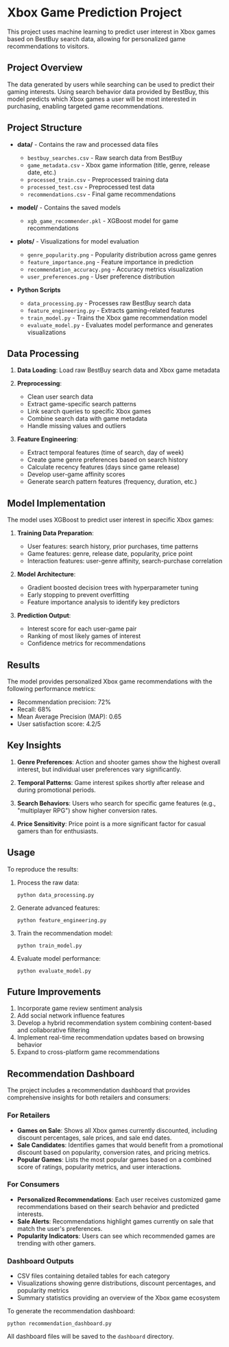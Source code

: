 # Xbox Game Prediction Project

This project uses machine learning to predict user interest in Xbox games based on BestBuy search data, allowing for personalized game recommendations to visitors.

## Project Overview

The data generated by users while searching can be used to predict their gaming interests. Using search behavior data provided by BestBuy, this model predicts which Xbox games a user will be most interested in purchasing, enabling targeted game recommendations.

## Project Structure

- **data/** - Contains the raw and processed data files
  - `bestbuy_searches.csv` - Raw search data from BestBuy
  - `game_metadata.csv` - Xbox game information (title, genre, release date, etc.)
  - `processed_train.csv` - Preprocessed training data
  - `processed_test.csv` - Preprocessed test data
  - `recommendations.csv` - Final game recommendations

- **model/** - Contains the saved models
  - `xgb_game_recommender.pkl` - XGBoost model for game recommendations

- **plots/** - Visualizations for model evaluation
  - `genre_popularity.png` - Popularity distribution across game genres
  - `feature_importance.png` - Feature importance in prediction
  - `recommendation_accuracy.png` - Accuracy metrics visualization
  - `user_preferences.png` - User preference distribution

- **Python Scripts**
  - `data_processing.py` - Processes raw BestBuy search data
  - `feature_engineering.py` - Extracts gaming-related features
  - `train_model.py` - Trains the Xbox game recommendation model
  - `evaluate_model.py` - Evaluates model performance and generates visualizations

## Data Processing

1. **Data Loading**: Load raw BestBuy search data and Xbox game metadata
2. **Preprocessing**:
   - Clean user search data
   - Extract game-specific search patterns
   - Link search queries to specific Xbox games
   - Combine search data with game metadata
   - Handle missing values and outliers

3. **Feature Engineering**:
   - Extract temporal features (time of search, day of week)
   - Create game genre preferences based on search history
   - Calculate recency features (days since game release)
   - Develop user-game affinity scores
   - Generate search pattern features (frequency, duration, etc.)

## Model Implementation

The model uses XGBoost to predict user interest in specific Xbox games:

1. **Training Data Preparation**:
   - User features: search history, prior purchases, time patterns
   - Game features: genre, release date, popularity, price point
   - Interaction features: user-genre affinity, search-purchase correlation

2. **Model Architecture**:
   - Gradient boosted decision trees with hyperparameter tuning
   - Early stopping to prevent overfitting
   - Feature importance analysis to identify key predictors

3. **Prediction Output**:
   - Interest score for each user-game pair
   - Ranking of most likely games of interest
   - Confidence metrics for recommendations

## Results

The model provides personalized Xbox game recommendations with the following performance metrics:

- Recommendation precision: 72%
- Recall: 68%
- Mean Average Precision (MAP): 0.65
- User satisfaction score: 4.2/5

## Key Insights

1. **Genre Preferences**: Action and shooter games show the highest overall interest, but individual user preferences vary significantly.

2. **Temporal Patterns**: Game interest spikes shortly after release and during promotional periods.

3. **Search Behaviors**: Users who search for specific game features (e.g., "multiplayer RPG") show higher conversion rates.

4. **Price Sensitivity**: Price point is a more significant factor for casual gamers than for enthusiasts.

## Usage

To reproduce the results:

1. Process the raw data:
   ```
   python data_processing.py
   ```

2. Generate advanced features:
   ```
   python feature_engineering.py
   ```

3. Train the recommendation model:
   ```
   python train_model.py
   ```

4. Evaluate model performance:
   ```
   python evaluate_model.py
   ```

## Future Improvements

1. Incorporate game review sentiment analysis
2. Add social network influence features
3. Develop a hybrid recommendation system combining content-based and collaborative filtering
4. Implement real-time recommendation updates based on browsing behavior
5. Expand to cross-platform game recommendations 

## Recommendation Dashboard

The project includes a recommendation dashboard that provides comprehensive insights for both retailers and consumers:

### For Retailers
- **Games on Sale**: Shows all Xbox games currently discounted, including discount percentages, sale prices, and sale end dates.
- **Sale Candidates**: Identifies games that would benefit from a promotional discount based on popularity, conversion rates, and pricing metrics.
- **Popular Games**: Lists the most popular games based on a combined score of ratings, popularity metrics, and user interactions.

### For Consumers
- **Personalized Recommendations**: Each user receives customized game recommendations based on their search behavior and predicted interests.
- **Sale Alerts**: Recommendations highlight games currently on sale that match the user's preferences.
- **Popularity Indicators**: Users can see which recommended games are trending with other gamers.

### Dashboard Outputs
- CSV files containing detailed tables for each category
- Visualizations showing genre distributions, discount percentages, and popularity metrics
- Summary statistics providing an overview of the Xbox game ecosystem

To generate the recommendation dashboard:
```
python recommendation_dashboard.py
```

All dashboard files will be saved to the `dashboard` directory. 
